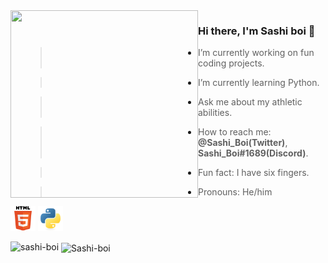 <img align="left" width="300" height="300" src="https://c.tenor.com/3dB2M5AhM1YAAAAC/wow-cool.gif">

### Hi there, I'm Sashi boi  👋

- > I’m currently working on fun coding projects.
- > I’m currently learning Python.
- > Ask me about my athletic abilities.
- > How to reach me: **@Sashi_Boi(Twitter)**, **Sashi_Boi#1689(Discord)**.
- > Fun fact: I have six fingers.
- > Pronouns: He/him




<img src="https://raw.githubusercontent.com/devicons/devicon/master/icons/html5/html5-original-wordmark.svg" alt="html5" width="40" height="40"/> </a> <a href="https://www.python.org/" target="_blank"> <img src="https://raw.githubusercontent.com/devicons/devicon/master/icons/python/python-original.svg" alt="python" width="40" height="40"/> </a> </p>

<p><img align="left" src="https://github-readme-stats.vercel.app/api/top-langs?username=sashi-boi&show_icons=true&locale=en&layout=compact" alt="sashi-boi" /></p>
<p>&nbsp;<img align="center" src="https://github-readme-stats.vercel.app/api?username=sashi-boi&show_icons=true&locale=en" alt="Sashi-boi" /></p>

